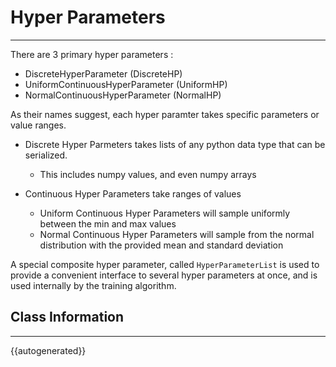 # Hyper Parameters
----

There are 3 primary hyper parameters :

- DiscreteHyperParameter (DiscreteHP)
- UniformContinuousHyperParameter (UniformHP)
- NormalContinuousHyperParameter (NormalHP)

As their names suggest, each hyper paramter takes specific parameters or value ranges.

- Discrete Hyper Parmeters takes lists of any python data type that can be serialized.
    -   This includes numpy values, and even numpy arrays

- Continuous Hyper Parameters take ranges of values
    -   Uniform Continuous Hyper Parameters will sample uniformly between the min and max values
    -   Normal Continuous Hyper Parameters will sample from the normal distribution with the provided mean and standard deviation

A special composite hyper parameter, called `HyperParameterList` is used to provide a convenient interface to several
hyper parameters at once, and is used internally by the training algorithm.

## Class Information
----

{{autogenerated}}